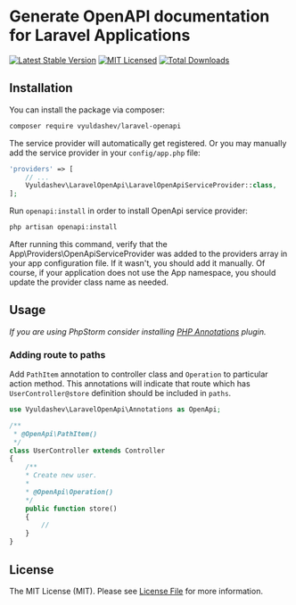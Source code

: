 # Generate OpenAPI documentation for Laravel Applications

[![Latest Stable Version](https://poser.pugx.org/vyuldashev/laravel-openapi/v/stable?format=flat-square)](https://packagist.org/packages/vyuldashev/laravel-openapi)
[![MIT Licensed](https://img.shields.io/badge/license-MIT-brightgreen.svg?style=flat-square)](LICENSE.md)
[![Total Downloads](https://img.shields.io/packagist/dt/vyuldashev/laravel-openapi.svg?style=flat-square)](https://packagist.org/packages/vyuldashev/laravel-openapi)

## Installation

You can install the package via composer:

``` bash
composer require vyuldashev/laravel-openapi
```

The service provider will automatically get registered. Or you may manually add the service provider in your `config/app.php` file:

```php
'providers' => [
    // ...
    Vyuldashev\LaravelOpenApi\LaravelOpenApiServiceProvider::class,
];
```

Run `openapi:install` in order to install OpenApi service provider:

```bash
php artisan openapi:install
```

After running this command, verify that the App\Providers\OpenApiServiceProvider was added to the providers array in your app configuration file. If it wasn't, you should add it manually.
Of course, if your application does not use the App namespace, you should update the provider class name as needed. 


## Usage

*If you are using PhpStorm consider installing [PHP Annotations](https://plugins.jetbrains.com/plugin/7320-php-annotations/) plugin.*

### Adding route to paths

Add `PathItem` annotation to controller class and `Operation` to particular action method.
This annotations will indicate that route which has `UserController@store` definition should be included in `paths`.

```php
use Vyuldashev\LaravelOpenApi\Annotations as OpenApi;

/**
 * @OpenApi\PathItem()
 */
class UserController extends Controller 
{
    /**
    * Create new user.
    * 
    * @OpenApi\Operation()
    */
    public function store() 
    {
        //
    }
}
```

## License

The MIT License (MIT). Please see [License File](LICENSE.md) for more information.
